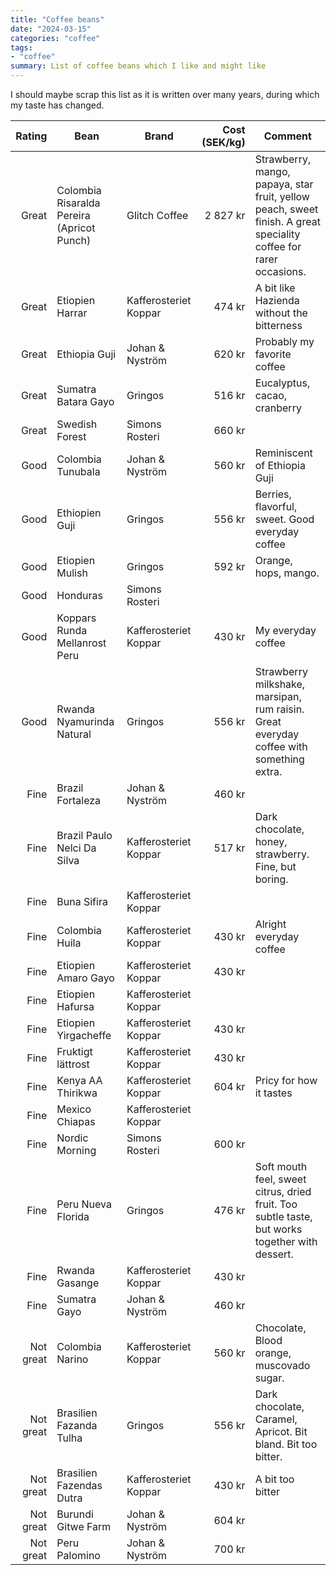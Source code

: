 ```yaml
---
title: "Coffee beans"
date: "2024-03-15"
categories: "coffee"
tags:
- "coffee"
summary: List of coffee beans which I like and might like
---
```


I should maybe scrap this list as it is written over many years, during which my
taste has changed.

| **Rating** | **Bean**                                   | **Brand**             | **Cost (SEK/kg)** | **Comment**                                         |
|-----------:|--------------------------------------------|-----------------------|------------------:|-----------------------------------------------------|
|      Great | Colombia Risaralda Pereira (Apricot Punch) | Glitch Coffee         |          2 827 kr | Strawberry, mango, papaya, star fruit, yellow peach, sweet finish. A great speciality coffee for rarer occasions. |
|      Great | Etiopien Harrar                            | Kafferosteriet Koppar |            474 kr | A bit like Hazienda without the bitterness          |
|      Great | Ethiopia Guji                              | Johan & Nyström       |            620 kr | Probably my favorite coffee                         |
|      Great | Sumatra Batara Gayo                        | Gringos               |            516 kr | Eucalyptus, cacao, cranberry |
|      Great | Swedish Forest                             | Simons Rosteri        |            660 kr |                                                     |
|       Good | Colombia Tunubala                          | Johan & Nyström       |            560 kr | Reminiscent of Ethiopia Guji                        |
|       Good | Ethiopien Guji                             | Gringos               |            556 kr | Berries, flavorful, sweet. Good everyday coffee     |
|       Good | Etiopien Mulish                            | Gringos               |            592 kr | Orange, hops, mango.                                |
|       Good | Honduras                                   | Simons Rosteri        |                   |                                                     |
|       Good | Koppars Runda Mellanrost Peru              | Kafferosteriet Koppar |            430 kr | My everyday coffee                                  |
|       Good | Rwanda Nyamurinda Natural                  | Gringos               |            556 kr | Strawberry milkshake, marsipan, rum raisin. Great everyday coffee with something extra. |
|       Fine | Brazil Fortaleza                           | Johan & Nyström       |            460 kr |                                                     |
|       Fine | Brazil Paulo Nelci Da Silva                | Kafferosteriet Koppar |            517 kr | Dark chocolate, honey, strawberry. Fine, but boring. |
|       Fine | Buna Sifira                                | Kafferosteriet Koppar |                   |                                                     |
|       Fine | Colombia Huila                             | Kafferosteriet Koppar |            430 kr | Alright everyday coffee                             |
|       Fine | Etiopien Amaro Gayo                        | Kafferosteriet Koppar |            430 kr |                                                     |
|       Fine | Etiopien Hafursa                           | Kafferosteriet Koppar |                   |                                                     |
|       Fine | Etiopien Yirgacheffe                       | Kafferosteriet Koppar |            430 kr |                                                     |
|       Fine | Fruktigt lättrost                          | Kafferosteriet Koppar |            430 kr |                                                     |
|       Fine | Kenya AA Thirikwa                          | Kafferosteriet Koppar |            604 kr | Pricy for how it tastes                             |
|       Fine | Mexico Chiapas                             | Kafferosteriet Koppar |                   |                                                     |
|       Fine | Nordic Morning                             | Simons Rosteri        |            600 kr |                                                     |
|       Fine | Peru Nueva Florida                         | Gringos               |            476 kr | Soft mouth feel, sweet citrus, dried fruit. Too subtle taste, but works together with dessert. |
|       Fine | Rwanda Gasange                             | Kafferosteriet Koppar |            430 kr |                                                     |
|       Fine | Sumatra Gayo                               | Johan & Nyström       |            460 kr |                                                     |
|  Not great | Colombia Narino                            | Kafferosteriet Koppar |            560 kr | Chocolate, Blood orange, muscovado sugar.            |
|  Not great | Brasilien Fazanda Tulha                    | Gringos               |            556 kr | Dark chocolate, Caramel, Apricot. Bit bland. Bit too bitter. |
|  Not great | Brasilien Fazendas Dutra                   | Kafferosteriet Koppar |            430 kr | A bit too bitter                                    |
|  Not great | Burundi Gitwe Farm                         | Johan & Nyström       |            604 kr |                                                     |
|  Not great | Peru Palomino                              | Johan & Nyström       |            700 kr |                                                     |

